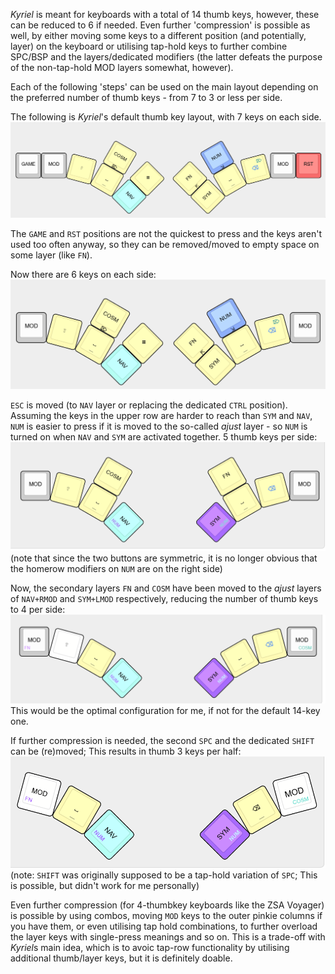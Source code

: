 *Kyriel* is meant for keyboards with a total of 14 thumb keys, however, these can be reduced to 6 if needed. Even further 'compression' is possible as well, by either moving some keys to a different position (and potentially, layer) on the keyboard or utilising tap-hold keys to further combine SPC/BSP and the layers/dedicated modifiers (the latter defeats the purpose of the non-tap-hold MOD layers somewhat, however).

Each of the following 'steps' can be used on the main layout depending on the preferred number of thumb keys - from 7 to 3 or less per side.

The following is *Kyriel*'s default thumb key layout, with 7 keys on each side.
![14](../writeup-files/thumbkeys-previews/kyriel_14_key.png)

The `GAME` and `RST` positions are not the quickest to press and the keys aren't used too often anyway, so they can be removed/moved to empty space on some layer (like `FN`). 

Now there are 6 keys on each side:
![12](../writeup-files/thumbkeys-previews/kyriel_12_key.png)

`ESC` is moved (to `NAV` layer or replacing the dedicated `CTRL` position). Assuming the keys in the upper row are harder to reach than `SYM` and `NAV`, `NUM` is easier to press if it is moved to the so-called *ajust* layer - so `NUM` is turned on when `NAV` and `SYM` are activated together. 5 thumb keys per side:
![10](../writeup-files/thumbkeys-previews/kyriel_10_key.png)
(note that since the two buttons are symmetric, it is no longer obvious that the homerow modifiers on `NUM` are on the right side)

Now, the secondary layers `FN` and `COSM` have been moved to the *ajust* layers of `NAV+RMOD` and `SYM+LMOD` respectively, reducing the number of thumb keys to 4 per side:
![8](../writeup-files/thumbkeys-previews/kyriel_8_key.png)
This would be the optimal configuration for me, if not for the default 14-key one.

If further compression is needed, the second `SPC` and the dedicated `SHIFT` can be (re)moved; This results in thumb 3 keys per half:
![6](../writeup-files/thumbkeys-previews/kyriel_6_key.png)
(note: `SHIFT` was originally supposed to be a tap-hold variation of `SPC`; This is possible, but didn't work for me personally)

Even further compression (for 4-thumbkey keyboards like the ZSA Voyager) is possible by using combos, moving `MOD` keys to the outer pinkie columns if you have them, or even utilising tap hold combinations, to further overload the layer keys with single-press meanings and so on. This is a trade-off with *Kyriel*s main idea, which is to avoic tap-row functionality by utilising additional thumb/layer keys, but it is definitely doable.